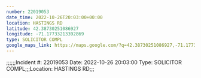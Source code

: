 ```yaml
---
number: 22019053
date_time: 2022-10-26T20:03:00+00:00
location: HASTINGS RD
latitude: 42.38730251086927
longitude: -71.17733213392869
type: SOLICITOR COMPL
google_maps_link: https://maps.google.com/?q=42.38730251086927,-71.17733213392869
---
```


;;;;;;Incident #: 22019053  Date: 2022-10-26 20:03:00   Type: SOLICITOR COMPL;;;Location: HASTINGS RD;;;
